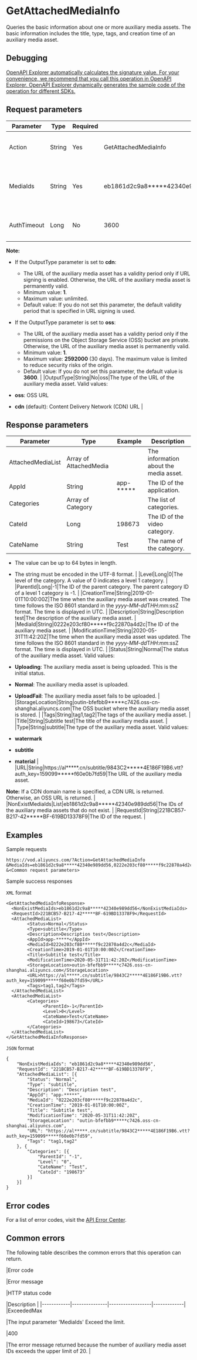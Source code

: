 # GetAttachedMediaInfo

Queries the basic information about one or more auxiliary media assets. The basic information includes the title, type, tags, and creation time of an auxiliary media asset.

## Debugging

[OpenAPI Explorer automatically calculates the signature value. For your convenience, we recommend that you call this operation in OpenAPI Explorer. OpenAPI Explorer dynamically generates the sample code of the operation for different SDKs.](https://api.aliyun.com/#product=vod&api=GetAttachedMediaInfo&type=RPC&version=2017-03-21)

## Request parameters

|Parameter|Type|Required|Example|Description|
|---------|----|--------|-------|-----------|
|Action|String|Yes|GetAttachedMediaInfo|The operation that you want to perform. Set the value to **GetAttachedMediaInfo**. |
|MediaIds|String|Yes|eb1861d2c9a8\*\*\*\*\*42340e989dd56,0222e203cf80\*\*\*\*\*f9c22870a4d2c|The ID of the auxiliary media asset. Separate multiple IDs with commas \(,\). A maximum of 20 IDs can be specified. |
|AuthTimeout|Long|No|3600|The validity period of the URL of the auxiliary media asset. Unit: seconds.

 **Note:**

-   If the OutputType parameter is set to **cdn**:
    -   The URL of the auxiliary media asset has a validity period only if URL signing is enabled. Otherwise, the URL of the auxiliary media asset is permanently valid.
    -   Minimum value: **1**.
    -   Maximum value: unlimited.
    -   Default value: If you do not set this parameter, the default validity period that is specified in URL signing is used.
-   If the OutputType parameter is set to **oss**:
    -   The URL of the auxiliary media asset has a validity period only if the permissions on the Object Storage Service \(OSS\) bucket are private. Otherwise, the URL of the auxiliary media asset is permanently valid.
    -   Minimum value: **1**.
    -   Maximum value: **2592000** \(30 days\). The maximum value is limited to reduce security risks of the origin.
    -   Default value: If you do not set this parameter, the default value is **3600**. |
|OutputType|String|No|oss|The type of the URL of the auxiliary media asset. Valid values:

 -   **oss**: OSS URL
-   **cdn** \(default\): Content Delivery Network \(CDN\) URL |

## Response parameters

|Parameter|Type|Example|Description|
|---------|----|-------|-----------|
|AttachedMediaList|Array of AttachedMedia| |The information about the media asset. |
|AppId|String|app-\*\*\*\*\*|The ID of the application. |
|Categories|Array of Category| |The list of categories. |
|CateId|Long|198673|The ID of the video category. |
|CateName|String|Test|The name of the category.

 -   The value can be up to 64 bytes in length.
-   The string must be encoded in the UTF-8 format. |
|Level|Long|0|The level of the category. A value of 0 indicates a level 1 category. |
|ParentId|Long|-1|The ID of the parent category. The parent category ID of a level 1 category is -1. |
|CreationTime|String|2019-01-01T10:00:00Z|The time when the auxiliary media asset was created. The time follows the ISO 8601 standard in the *yyyy-MM-dd*T*HH:mm:ss*Z format. The time is displayed in UTC. |
|Description|String|Description test|The description of the auxiliary media asset. |
|MediaId|String|0222e203cf80\*\*\*\*\*f9c22870a4d2c|The ID of the auxiliary media asset. |
|ModificationTime|String|2020-05-31T11:42:20Z|The time when the auxiliary media asset was updated. The time follows the ISO 8601 standard in the *yyyy-MM-dd*T*HH:mm:ss*Z format. The time is displayed in UTC. |
|Status|String|Normal|The status of the auxiliary media asset. Valid values:

 -   **Uploading**: The auxiliary media asset is being uploaded. This is the initial status.
-   **Normal**: The auxiliary media asset is uploaded.
-   **UploadFail**: The auxiliary media asset fails to be uploaded. |
|StorageLocation|String|outin-bfefbb9\*\*\*\*\*c7426.oss-cn-shanghai.aliyuncs.com|The OSS bucket where the auxiliary media asset is stored. |
|Tags|String|tag1,tag2|The tags of the auxiliary media asset. |
|Title|String|Subtitle test|The title of the auxiliary media asset. |
|Type|String|subtitle|The type of the auxiliary media asset. Valid values:

 -   **watermark**
-   **subtitle**
-   **material** |
|URL|String|https://al\*\*\*\*\*.cn/subtitle/9843C2\*\*\*\*\*4E186F19B6.vtt?auth\_key=159099\*\*\*\*\*f60e0b7fd59|The URL of the auxiliary media asset.

 **Note:** If a CDN domain name is specified, a CDN URL is returned. Otherwise, an OSS URL is returned. |
|NonExistMediaIds|List|eb1861d2c9a8\*\*\*\*\*42340e989dd56|The IDs of the auxiliary media assets that do not exist. |
|RequestId|String|221BCB57-B217-42\*\*\*\*\*BF-619BD13378F9|The ID of the request. |

## Examples

Sample requests

```
https://vod.aliyuncs.com/?Action=GetAttachedMediaInfo
&MediaIds=eb1861d2c9a8*****42340e989dd56,0222e203cf80*****f9c22870a4d2c
&<Common request parameters>
```

Sample success responses

`XML` format

```
<GetAttachedMediaInfoResponse>
  <NonExistMediaIds>eb1861d2c9a8*****42340e989dd56</NonExistMediaIds>
  <RequestId>221BCB57-B217-42*****BF-619BD13378F9</RequestId>
  <AttachedMediaList>
        <Status>Normal</Status>
        <Type>subtitle</Type>
        <Description>Description test</Description>
        <AppId>app-*****</AppId>
        <MediaId>0222e203cf80*****f9c22870a4d2c</MediaId>
        <CreationTime>2019-01-01T10:00:00Z</CreationTime>
        <Title>Subtitle test</Title>
        <ModificationTime>2020-05-31T11:42:20Z</ModificationTime>
        <StorageLocation>outin-bfefbb9*****c7426.oss-cn-shanghai.aliyuncs.com</StorageLocation>
        <URL>https://al*****.cn/subtitle/9843C2*****4E186F19B6.vtt?auth_key=159099*****f60e0b7fd59</URL>
        <Tags>tag1,tag2</Tags>
  </AttachedMediaList>
  <AttachedMediaList>
        <Categories>
              <ParentId>-1</ParentId>
              <Level>0</Level>
              <CateName>Test</CateName>
              <CateId>198673</CateId>
        </Categories>
  </AttachedMediaList>
</GetAttachedMediaInfoResponse>
```

`JSON` format

```
{
    "NonExistMediaIds": "eb1861d2c9a8*****42340e989dd56",
    "RequestId": "221BCB57-B217-42*****BF-619BD13378F9",
    "AttachedMediaList": [{
        "Status": "Normal",
        "Type": "subtitle",
        "Description": "Description test",
        "AppId": "app-*****",
        "MediaId": "0222e203cf80*****f9c22870a4d2c",
        "CreationTime": "2019-01-01T10:00:00Z",
        "Title": "Subtitle test",
        "ModificationTime": "2020-05-31T11:42:20Z",
        "StorageLocation": "outin-bfefbb9*****c7426.oss-cn-shanghai.aliyuncs.com",
        "URL": "https://al*****.cn/subtitle/9843C2*****4E186F19B6.vtt?auth_key=159099*****f60e0b7fd59",
        "Tags": "tag1,tag2"
    }, {
        "Categories": [{
            "ParentId": "-1",
            "Level": "0",
            "CateName": "Test",
            "CateId": "198673"
        }]
    }]
}
```

## Error codes

For a list of error codes, visit the [API Error Center](https://error-center.alibabacloud.com/status/product/vod).

## Common errors

The following table describes the common errors that this operation can return.

|Error code

|Error message

|HTTP status code

|Description |
|------------|---------------|------------------|-------------|
|ExceededMax

|The input parameter 'MediaIds' Exceed the limit.

|400

|The error message returned because the number of auxiliary media asset IDs exceeds the upper limit of 20. |

